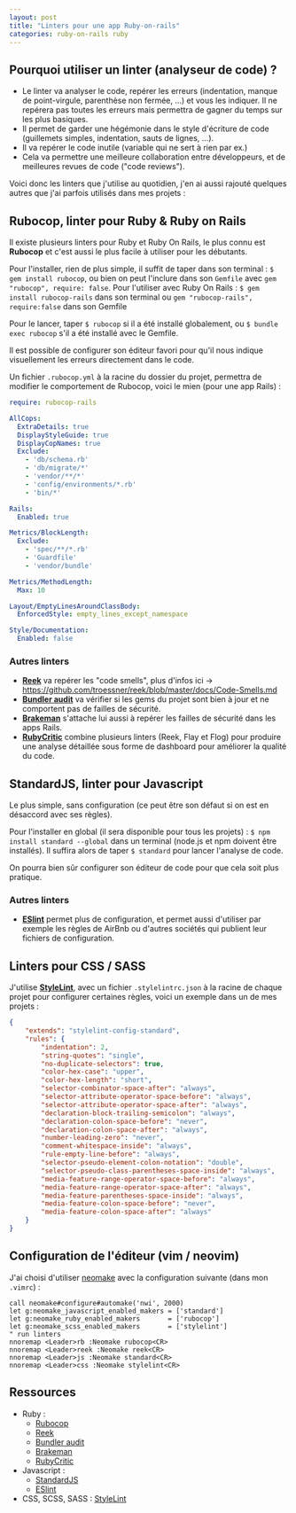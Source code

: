 ```yaml
---
layout: post
title: "Linters pour une app Ruby-on-rails"
categories: ruby-on-rails ruby
---
```


## Pourquoi utiliser un linter (analyseur de code) ?

* Le linter va analyser le code, repérer les erreurs (indentation, manque de point-virgule, parenthèse non fermée, ...) et vous les indiquer. Il ne repérera pas toutes les erreurs mais permettra de gagner du temps sur les plus basiques.
* Il permet de garder une hégémonie dans le style d'écriture de code (guillemets simples, indentation, sauts de lignes, …).
* Il va repérer le code inutile (variable qui ne sert à rien par ex.)
* Cela va permettre une meilleure collaboration entre développeurs, et de meilleures revues de code ("code reviews").

Voici donc les linters que j'utilise au quotidien, j'en ai aussi rajouté quelques autres que j'ai parfois utilisés dans mes projets :

## Rubocop, linter pour Ruby & Ruby on Rails

Il existe plusieurs linters pour Ruby et Ruby On Rails, le plus connu est **Rubocop** et c'est aussi le plus facile à utiliser pour les débutants. 

Pour l'installer, rien de plus simple, il suffit de taper dans son terminal : `$ gem install rubocop`, ou bien on peut l'inclure dans son `Gemfile` avec `gem "rubocop", require: false`. Pour l'utiliser avec Ruby On Rails : `$ gem install rubocop-rails` dans son terminal ou `gem "rubocop-rails", require:false` dans son Gemfile

Pour le lancer, taper `$ rubocop` si il a été installé globalement, ou `$ bundle exec rubocop` s'il a été installé avec le Gemfile.

Il est possible de configurer son éditeur favori pour qu'il nous indique visuellement les erreurs directement dans le code.

Un fichier `.rubocop.yml` à la racine du dossier du projet, permettra de modifier le comportement de Rubocop, voici le mien (pour une app Rails) :

```yaml
require: rubocop-rails

AllCops:
  ExtraDetails: true
  DisplayStyleGuide: true
  DisplayCopNames: true
  Exclude:
    - 'db/schema.rb'
    - 'db/migrate/*'
    - 'vendor/**/*'
    - 'config/environments/*.rb'
    - 'bin/*'

Rails:
  Enabled: true

Metrics/BlockLength:
  Exclude:
    - 'spec/**/*.rb'
    - 'Guardfile'
    - 'vendor/bundle'

Metrics/MethodLength:
  Max: 10

Layout/EmptyLinesAroundClassBody:
  EnforcedStyle: empty_lines_except_namespace

Style/Documentation:
  Enabled: false
```

### Autres linters
* **[Reek](https://github.com/troessner/reek)** va repérer les "code smells", plus d'infos ici -> <https://github.com/troessner/reek/blob/master/docs/Code-Smells.md>
* **[Bundler audit](https://github.com/rubysec/bundler-audit)** va vérifier si les gems du projet sont bien à jour et ne comportent pas de failles de sécurité.
* **[Brakeman](https://github.com/presidentbeef/brakeman)** s'attache lui aussi à repérer les failles de sécurité dans les apps Rails.
* **[RubyCritic](https://github.com/whitesmith/rubycritic)** combine plusieurs linters (Reek, Flay et Flog) pour produire une analyse détaillée sous forme de dashboard pour améliorer la qualité du code.


## StandardJS, linter pour Javascript

Le plus simple, sans configuration (ce peut être son défaut si on est en désaccord avec ses règles). 

Pour l'installer en global (il sera disponible pour tous les projets) : `$ npm install standard --global` dans un terminal (node.js et npm doivent être installés). Il suffira alors de taper `$ standard` pour lancer l'analyse de code.

On pourra bien sûr configurer son éditeur de code pour que cela soit plus pratique.

### Autres linters
* **[ESlint](https://eslint.org/)** permet plus de configuration, et permet aussi d'utiliser par exemple les règles de AirBnb ou d'autres sociétés qui publient leur fichiers de configuration.

## Linters pour CSS / SASS

J'utilise **[StyleLint](https://stylelint.io/user-guide/get-started)**, avec un fichier `.stylelintrc.json` à la racine de chaque projet pour configurer certaines règles, voici un exemple dans un de mes projets :

```json
{
    "extends": "stylelint-config-standard",
    "rules": {
        "indentation": 2,
        "string-quotes": "single",
        "no-duplicate-selectors": true,
        "color-hex-case": "upper",
        "color-hex-length": "short",
        "selector-combinator-space-after": "always",
        "selector-attribute-operator-space-before": "always",
        "selector-attribute-operator-space-after": "always",
        "declaration-block-trailing-semicolon": "always",
        "declaration-colon-space-before": "never",
        "declaration-colon-space-after": "always",
        "number-leading-zero": "never",
        "comment-whitespace-inside": "always",
        "rule-empty-line-before": "always",
        "selector-pseudo-element-colon-notation": "double",
        "selector-pseudo-class-parentheses-space-inside": "always",
        "media-feature-range-operator-space-before": "always",
        "media-feature-range-operator-space-after": "always",
        "media-feature-parentheses-space-inside": "always",
        "media-feature-colon-space-before": "never",
        "media-feature-colon-space-after": "always"
    }
}
```

## Configuration de l'éditeur (vim / neovim)


J'ai choisi d'utiliser [neomake](https://github.com/neomake/neomake) avec la configuration suivante (dans mon `.vimrc`) :

``` vimscript
call neomake#configure#automake('nwi', 2000)
let g:neomake_javascript_enabled_makers = ['standard']
let g:neomake_ruby_enabled_makers       = ['rubocop']
let g:neomake_scss_enabled_makers       = ['stylelint']
" run linters
nnoremap <Leader>rb :Neomake rubocop<CR>
nnoremap <Leader>reek :Neomake reek<CR>
nnoremap <Leader>js :Neomake standard<CR>
nnoremap <Leader>css :Neomake stylelint<CR>
```



## Ressources

* Ruby : 
  * [Rubocop](https://docs.rubocop.org/en/stable/)
  * [Reek](https://github.com/troessner/reek)
  * [Bundler audit](https://github.com/rubysec/bundler-audit)
  * [Brakeman](https://github.com/presidentbeef/brakeman)
  * [RubyCritic](https://github.com/whitesmith/rubycritic)
* Javascript : 
  * [StandardJS](https://standardjs.com/index.html)
  * [ESlint](https://eslint.org/)
* CSS, SCSS, SASS : [StyleLint](https://stylelint.io/)
